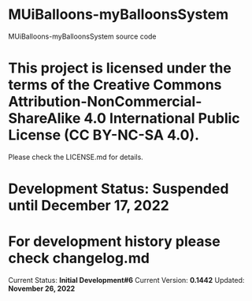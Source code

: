 # MUiBalloons-myBalloonsSystem

MUiBalloons-myBalloonsSystem source code

# This project is licensed under the terms of the Creative Commons Attribution-NonCommercial-ShareAlike 4.0 International Public License (CC BY-NC-SA 4.0).

Please check the LICENSE.md for details.

# Development Status: **Suspended until December 17, 2022**

# For development history please check changelog.md

Current Status: **Initial Development#6**
Current Version: **0.1442**
Updated: **November 26, 2022**
